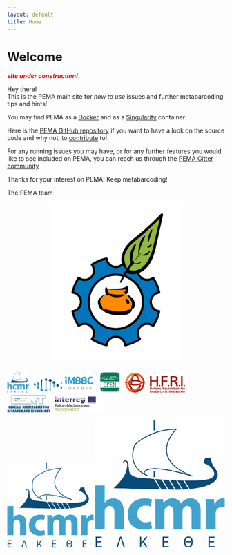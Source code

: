 ```yaml
---
layout: default
title: Home
---
```


# Welcome



<span style="color:red">***site under construction!***</span>.



<p class="message">
  Hey there! <br>
  This is the PEMA main site for <i>how to use</i> issues and further metabarcoding tips and hints!
</p>


You may find PEMA as a [Docker](https://hub.docker.com/r/hariszaf/pema) and as a [Singularity](https://singularity-hub.org/collections/2295) container.

Here is the [PEMA GitHub repository](https://github.com/hariszaf/pema) if you want to have a look on the source code and why not, to [contribute](https://github.com/hariszaf/pema/blob/master/CONTRIBUTING.md) to!

For any running issues you may have, or for any further features you would like to see included on PEMA, you can reach us through the [PEMA Gitter community](https://gitter.im/pema-helpdesk/community#)

Thanks for your interest on PEMA!
Keep metabarcoding!

The PEMA team

<p align="center">
<img src="public/pema_logo.png" alt="drawing" style="width:300px;"/>
</p>

<p float="left">
  <img src="public/hcmr.png" width="50" />
  <img src="public/imbbc_logo.png" width="150" /> 
  <img src="public/lab42open.png" width="60" />
  <img src="public/hfri.png" width="140" />
  <img src="public/gsrt.png" width="100" />
  <img src="public/Acronym_Environment_RECONNECT-4_1.jpg" width="120" />
</p>



<img src="public/hcmr.png" width="200"/> <img src="public/hcmr.png" width="300"/>
